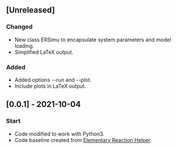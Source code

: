 ## [Unreleased]
### Changed
- New class ERSimu to encapsulate system parameters and model loading.
- Simplified LaTeX output.

### Added
- Added options --run and --plot.
- Include plots in LaTeX output.

## [0.0.1] - 2021-10-04
### Start
- Code modified to work with Python3.
- Code baseline created from [Elementary Reaction Helper](https://github.com/ptrktn/bz/tree/main/erhelper).

